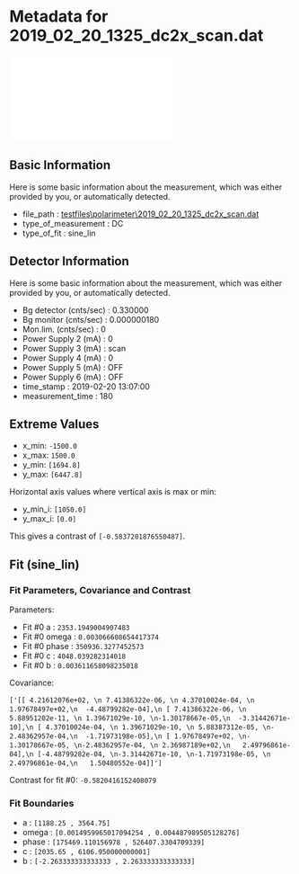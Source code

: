 # Metadata for 2019_02_20_1325_dc2x_scan.dat
![2019_02_20_1325_dc2x_scan.dat](./2019_02_20_1325_dc2x_scan.pdf "2019_02_20_1325_dc2x_scan.dat")

## Basic Information
Here is some basic information about the measurement, which was either provided by you, or automatically detected.

- file_path : [testfiles\polarimeter\2019_02_20_1325_dc2x_scan.dat](2019_02_20_1325_dc2x_scan.dat)
- type_of_measurement : DC
- type_of_fit : sine_lin

## Detector Information
Here is some basic information about the measurement, which was either provided by you, or automatically detected.

-  Bg detector (cnts/sec) : 0.330000
-  Bg monitor (cnts/sec) : 0.000000180
-  Mon.lim.  (cnts/sec) :   0
-  Power Supply 2 (mA) :  0
-  Power Supply 3 (mA) :  scan
-  Power Supply 4 (mA) :  0
-  Power Supply 5 (mA) :  OFF
-  Power Supply 6 (mA) :  OFF   
- time_stamp : 2019-02-20 13:07:00
- measurement_time : 180

## Extreme Values

- x_min: `-1500.0`
- x_max: `1500.0`
- y_min: `[1694.8]`
- y_max: `[6447.8]`

Horizontal axis values where vertical axis is max or min:

- y_min_i: `[1050.0]`
- y_max_i: `[0.0]`

This gives a contrast of `[-0.5837201876550487]`.

## Fit (sine_lin)

### Fit Parameters, Covariance and Contrast

Parameters:

- Fit #0 a : `2353.1949004907483`
- Fit #0 omega : `0.003066608654417374`
- Fit #0 phase : `350936.3277452573`
- Fit #0 c : `4048.039282314018`
- Fit #0 b : `0.003611658098235018`

Covariance:
```
['[[ 4.21612076e+02, \n 7.41386322e-06, \n 4.37010024e-04, \n 1.97678497e+02,\n  -4.48799282e-04],\n [ 7.41386322e-06, \n 5.88951202e-11, \n 1.39671029e-10, \n-1.30178667e-05,\n  -3.31442671e-10],\n [ 4.37010024e-04, \n 1.39671029e-10, \n 5.88387312e-05, \n-2.48362957e-04,\n  -1.71973198e-05],\n [ 1.97678497e+02, \n-1.30178667e-05, \n-2.48362957e-04, \n 2.36987189e+02,\n   2.49796861e-04],\n [-4.48799282e-04, \n-3.31442671e-10, \n-1.71973198e-05, \n 2.49796861e-04,\n   1.50480552e-04]]']
```

Contrast for fit #0: `-0.5820416152408079`

### Fit Boundaries

- a : `[1188.25 , 3564.75]`
- omega : `[0.0014959965017094254 , 0.004487989505128276]`
- phase : `[175469.110156978 , 526407.3304709339]`
- c : `[2035.65 , 6106.950000000001]`
- b : `[-2.263333333333333 , 2.263333333333333]`
